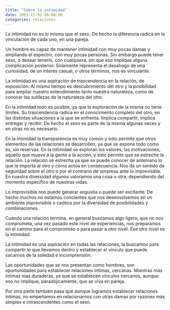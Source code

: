 ```yaml
---
title: "Sobre la intimidad"
date: 2003-11-02 08:00:00
categories: relaciones
---
```

La intimidad no es lo mismo que el sexo. De hecho la diferencia radica en la vinculación de cada uno, en una pareja.

Un hombre es capaz de mantener intimidad con muy pocas damas y ampliando el espectro, con muy pocas personas. Sin embargo puede tener sexo, o desear tenerlo, con cualquiera, sin que eso implique alguna complicación posterior. Solamente representa el desahogo de una curiosidad, de un interés casual, o otros términos, nos es vinculante.

La intimidad es una aspiración de trascendencia en la relación, de exposición. Al mismo tiempo es descubrimiento del otro y la posibilidad para ampliar nuestro entendimiento tanto nuestra naturaleza, como de conocer las sutilezas de la naturaleza del otro.

En la intimidad todo es posible, ya que la exploración de la misma no tiene límites. Su trascendencia radica en el conocimiento completo del otro, en las distintas situaciones a la que se enfrenta. Implica compartir, implica entregar y recibir. De hecho el sexo es parte de la misma algunas veces y en otras no es necesario.

En la intimidad la transparencia es muy común y esto permite que otros elementos de las relaciones se desarrollen, ya que se expone todo como es, sin reservas. En la intimidad se exploran los valores, las motivaciones, aquello que mueve a la gente a la acción, y esto permite que se estreche la relación. La relación se estrecha ya que se puede conocer de antemano lo que le importa al otro y cómo actúa en consecuencia. Nos da un sentido de seguridad sobre el otro o por el contrario de sorpresa ante lo imprevisible. En nuestra diversidad algunos valoramos una cosa u otra, dependiendo del momento específico de nuestras vidas.

Lo imprevisible nos puede generar angustia o puede ser excitante. De hecho muchos no estamos concientes que nos desenvolvemos en un ambiente imprevisible o caótico por la diversidad de posibilidades y combinaciones.

Cuando una relación termina, en general buscamos algo ligero, que no nos comprometa, una vez pasado este nivel de experiencias, nos preparamos en el camino para el compromiso o para pasar a otro nivel. Ese otro nivel es la intimidad.

La intimidad es una aspiración en todas las relaciones, la buscamos para compartir lo que llevamos dentro y establecer el vínculo que puede sacarnos de la soledad e incomprensión.

Las oportunidades que se nos presentan como hombres, son oportunidades para establecer relaciones íntimas, cercanas. Mientras más íntimas mas duraderas, ya que se establecen vínculos cercanos, aunque eso no implique, paradójicamente, que se viva en pareja.
 
Por otra parte también pasa que aunque logramos establecer relaciones íntimas, no empeñamos en relacionarnos con otras damas por razones más simples e intrascendentes como el sexo.

